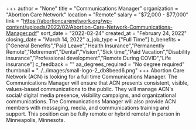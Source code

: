 +++
author = "None"
title = "Communications Manager"
organization = "Abortion Care Network"
location = "Remote"
salary = "$72,000 - $77,000"
link = "https://abortioncarenetwork.org/wp-content/uploads/2022/02/Abortion-Care-Network-Communications-Manager.pdf"
sort_date = "2022-02-24"
created_at = "February 24, 2022"
closing_date = "March 14, 2022"
a_job_type = ["Full Time"]
b_benefits = ["General Benefits","Paid Leave","Health Insurance","Permanently Remote","Retirement","Dental","Vision","Sick time","Paid Vacation","Disability insurance","Professional development","Remote During COVID","Life insurance"]
c_feedback = ""
aa_degrees_required = "No degree required"
thumbnail = "../../images/small-logo-2_db8beed6.png"
+++
Abortion Care Network (ACN) is looking for a full time Communications Manager. The Communications Manager will ensure that ACN presents consistent, visible, values-based communications to the public. They will manage ACN's social/ digital media presence, visibility campaigns, and organizational communications. The Communications Manager will also provide ACN members with messaging, media, and communications training and support. This position can be fully remote or hybrid remote/ in person in Minneapolis, Minnesota.